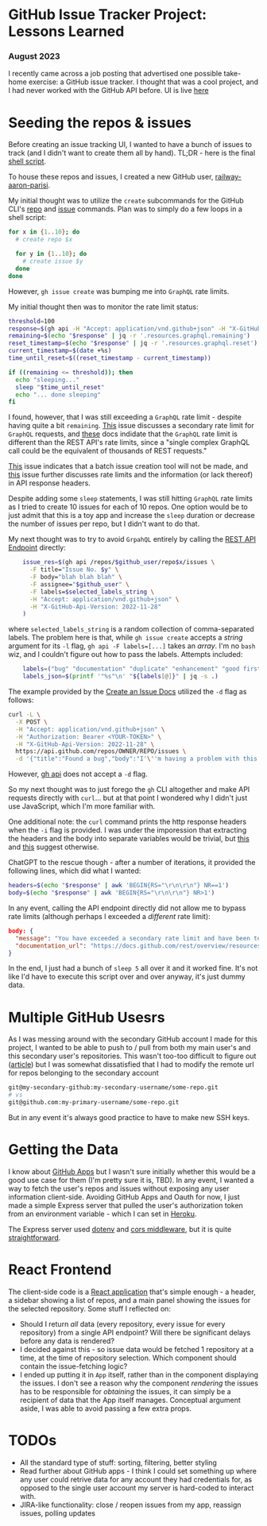 # GitHub Issue Tracker Project: Lessons Learned

### August 2023

I recently came across a job posting that advertised one possible take-home exercise: a GitHub issue tracker. I thought that was a cool project, and I had never worked with the GitHub API before. UI is live [here](https://gh-issue-tracker.aaronparisi.dev/)

# Seeding the repos & issues

Before creating an issue tracking UI, I wanted to have a bunch of issues to track (and I didn't want to create them all by hand). TL;DR - here is the final [shell script](https://github.com/aaronparisi/railway-gh-issue-tracker/blob/main/seedRailwayRepos.sh).

To house these repos and issues, I created a new GitHub user, [railway-aaron-parisi](https://github.com/railway-aaron-parisi).

My initial thought was to utilize the `create` subcommands for the GitHub CLI's [repo](https://cli.github.com/manual/gh_repo_create) and [issue](https://cli.github.com/manual/gh_issue_create) commands. Plan was to simply do a few loops in a shell script:

```bash
for x in {1..10}; do
  # create repo $x

  for y in {1..10}; do
    # create issue $y
  done
done
```

However, `gh issue create` was bumping me into `GraphQL` rate limits.

My initial thought then was to monitor the rate limit status:

```bash
threshold=100
response=$(gh api -H "Accept: application/vnd.github+json" -H "X-GitHub-Api-Version: 2022-11-28" /rate_limit) # this does not contribute to rate limits
remaining=$(echo "$response" | jq -r '.resources.graphql.remaining')
reset_timestamp=$(echo "$response" | jq -r '.resources.graphql.reset')
current_timestamp=$(date +%s)
time_until_reset=$((reset_timestamp - current_timestamp))

if ((remaining <= threshold)); then
  echo "sleeping..."
  sleep "$time_until_reset"
  echo "... done sleeping"
fi
```

I found, however, that I was still exceeding a `GraphQL` rate limit - despite having quite a bit `remaining`. [This](https://github.com/cli/cli/discussions/6826) issue discusses a secondary rate limit for `GraphQL` requests, and [these](https://docs.github.com/en/graphql/overview/resource-limitations#rate-limit) docs indidate that the `GraphQL` rate limit is different than the REST API's rate limits, since a "single complex GraphQL call could be the equivalent of thousands of REST requests."

[This](https://github.com/cli/cli/issues/4774) issue indicates that a batch issue creation tool will not be made, and [this](https://github.com/cli/cli/issues/4801) issue further discusses rate limits and the information (or lack thereof) in API response headers.

Despite adding some `sleep` statements, I was still hitting `GraphQL` rate limits as I tried to create 10 issues for each of 10 repos. One option would be to just admit that this is a toy app and increase the `sleep` duration or decrease the number of issues per repo, but I didn't want to do that.

My next thought was to try to avoid `GrpahQL` entirely by calling the [REST API Endpoint](https://docs.github.com/en/rest/issues/issues?apiVersion=2022-11-28#create-an-issue) directly:

```bash
    issue_res=$(gh api /repos/$github_user/repo$x/issues \
      -F title="Issue No. $y" \
      -F body="blah blah blah" \
      -F assignee="$github_user" \
      -F labels=$selected_labels_string \
      -H "Accept: application/vnd.github+json" \
      -H "X-GitHub-Api-Version: 2022-11-28"
    )
```

where `selected_labels_string` is a random collection of comma-separated labels. The problem here is that, while `gh issue create` accepts a _string_ argument for its `-l` flag, `gh api -F labels=[...]` takes an _array_. I'm no `bash` wiz, and I couldn't figure out how to pass the labels. Attempts included:

```bash
    labels=("bug" "documentation" "duplicate" "enhancement" "good first issue" "help wanted" "invalid" "question" "wontfix")
    labels_json=$(printf '"%s"\n' "${labels[@]}" | jq -s .)
```

The example provided by the [Create an Issue Docs](https://docs.github.com/en/rest/issues/issues?apiVersion=2022-11-28#create-an-issue) utilized the `-d` flag as follows:

```bash
curl -L \
  -X POST \
  -H "Accept: application/vnd.github+json" \
  -H "Authorization: Bearer <YOUR-TOKEN>" \
  -H "X-GitHub-Api-Version: 2022-11-28" \
  https://api.github.com/repos/OWNER/REPO/issues \
  -d '{"title":"Found a bug","body":"I'\''m having a problem with this.","assignees":["octocat"],"milestone":1,"labels":["bug"]}'
```

However, [gh api](https://cli.github.com/manual/gh_api) does not accept a `-d` flag.

So my next thought was to just forego the `gh` CLI altogether and make API requests directly with `curl`... but at that point I wondered why I didn't just use JavaScript, which I'm more familiar with.

One additional note: the `curl` command prints the http response headers when the `-i` flag is provided. I was under the imporession that extracting the headers and the body into separate variables would be trivial, but [this](https://dille.name/blog/2021/09/13/processing-response-headers-and-body-at-once-using-curl/) and [this](https://stackoverflow.com/questions/25852524/get-both-the-headers-and-the-body-of-a-curl-response-in-two-separated-variables) suggest otherwise.

ChatGPT to the rescue though - after a number of iterations, it provided the following lines, which did what I wanted:

```bash
headers=$(echo "$response" | awk 'BEGIN{RS="\r\n\r\n"} NR==1')
body=$(echo "$response" | awk 'BEGIN{RS="\r\n\r\n"} NR>1')
```

In any event, calling the API endpoint directly did not allow me to bypass rate limits (although perhaps I exceeded a _different_ rate limit):

```JSON
body: {
  "message": "You have exceeded a secondary rate limit and have been temporarily blocked from content creation. Please retry your request again later.",
  "documentation_url": "https://docs.github.com/rest/overview/resources-in-the-rest-api#secondary-rate-limits"
}
```

In the end, I just had a bunch of `sleep 5` all over it and it worked fine. It's not like I'd have to execute this script over and over anyway, it's just dummy data.

# Multiple GitHub Usesrs

As I was messing around with the secondary GitHub account I made for this project, I wanted to be able to push to / pull from both my main user's and this secondary user's repositories. This wasn't too-too difficult to figure out ([article](https://gist.github.com/oanhnn/80a89405ab9023894df7)) but I was somewhat dissatisfied that I had to modify the remote url for repos belonging to the secondary account

```bash
git@my-secondary-github:my-secondary-username/some-repo.git
# vs
git@github.com:my-primary-username/some-repo.git
```

But in any event it's always good practice to have to make new SSH keys.

# Getting the Data

I know about [GitHub Apps](https://docs.github.com/en/apps/creating-github-apps/about-creating-github-apps/about-creating-github-apps) but I wasn't sure initially whether this would be a good use case for them (I'm pretty sure it is, TBD). In any event, I wanted a way to fetch the user's repos and issues without exposing any user information client-side. Avoiding GitHub Apps and Oauth for now, I just made a simple Express server that pulled the user's authorization token from an environment variable - which I can set in [Heroku](https://devcenter.heroku.com/articles/config-vars).

The Express server used [dotenv](https://github.com/motdotla/dotenv) and [cors middleware](https://expressjs.com/en/resources/middleware/cors.html), but it is quite [straightforward](https://github.com/aaronparisi/railway-backend/blob/main/index.js).

# React Frontend

The client-side code is a [React application](https://github.com/aaronparisi/railway-gh-issue-tracker) that's simple enough - a header, a sidebar showing a list of repos, and a main panel showing the issues for the selected repository. Some stuff I reflected on:

- Should I return _all_ data (every repository, every issue for every repository) from a single API endpoint? Will there be significant delays before any data is rendered?
- I decided against this - so issue data would be fetched 1 repository at a time, at the time of repository selection. Which component should contain the issue-fetching logic?
- I ended up putting it in `App` itself, rather than in the component displaying the issues. I don't see a reason why the component _rendering_ the issues has to be responsible for _obtaining_ the issues, it can simply be a recipient of data that the App itself manages. Conceptual argument aside, I was able to avoid passing a few extra props.

# TODOs

- All the standard type of stuff: sorting, filtering, better styling
- Read further about GitHub apps - I think I could set something up where any user could retrive data for any account they had credentials for, as opposed to the single user account my server is hard-coded to interact with.
- JIRA-like functionality: close / reopen issues from my app, reassign issues, polling updates
